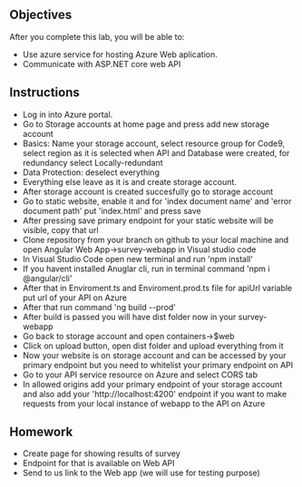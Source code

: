 ## Objectives

After you complete this lab, you will be able to:
-   Use azure service for hosting Azure Web aplication.
-   Communicate with ASP.NET core web API

## Instructions
- Log in into Azure portal. 
- Go to Storage accounts at home page and press add new storage account
- Basics: Name your storage account, select resource group for Code9, select region as it is selected when API and Database were created, for redundancy select Locally-redundant
- Data Protection: deselect everything
- Everything else leave as it is and create storage account.
- After storage account is created succesfully go to storage account
- Go to static website, enable it and for 'index document name' and 'error document path' put 'index.html' and press save
- After pressing save primary endpoint for your static website will be visible, copy that url
- Clone repository from your branch on github to your local machine
and open Angular Web App->survey-webapp in Visual studio code
- In Visual Studio Code open new terminal and run 'npm install'
- If you havent installed Anuglar cli, run in terminal command 'npm i @angular/cli'
- After that in Enviroment.ts and Enviroment.prod.ts file for 
 apiUrl variable put url of your API on Azure
- After that run command 'ng build --prod'
- After build is passed you will have dist folder now in your survey-webapp 
- Go back to storage account and open containers->$web
- Click on upload button, open dist folder and upload everything from it
- Now your website is on storage account and can be accessed by your primary endpoint but you need to whitelist your primary endpoint on API
- Go to your API service resource on Azure and select CORS tab
- In allowed origins add your primary endpoint of your storage account and also add your 'http://localhost:4200' endpoint if you want to make requests from your local instance of webapp to the API on Azure

## Homework
- Create page for showing results of survey
- Endpoint for that is available on Web API
- Send to us link to the Web app (we will use for testing purpose)
